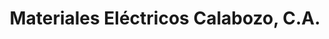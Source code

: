 ---
title: "Materiales Eléctricos Calabozo, C.A."
url: /calabozo/materiales-electricos-calabozo-c-a/
shop: Elektrisch
---